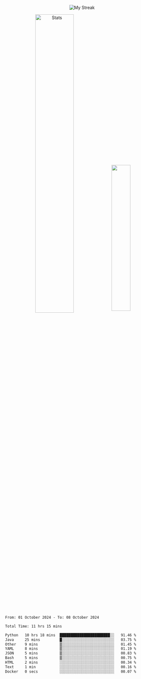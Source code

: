 <p align="center">
<picture>
  <source media="(prefers-color-scheme: dark)" srcset="http://github-readme-streak-stats.herokuapp.com?user=semolik&theme=dark&hide_border=true&background=DD272700">
  <img alt="My Streak" src="http://github-readme-streak-stats.herokuapp.com?user=semolik&hide_border=true">
</picture>
</p>
<div align="center">
  <picture>
    <source media="(prefers-color-scheme: dark)" srcset="https://github-readme-stats.vercel.app/api?username=semolik&show_icons=true&bg_color=DD272700&hide_border=true&theme=dark">
        <img alt="Stats" src="https://github-readme-stats.vercel.app/api?username=semolik&show_icons=true&bg_color=DD272700&hide_border=true" width="50%" >
  </picture>
  <sup>
  <picture>
  <source media="(prefers-color-scheme: dark)" srcset="https://github-readme-stats.vercel.app/api/top-langs/?username=semolik&layout=compact&hide_border=true&bg_color=DD272700&theme=dark">
  <img src="https://github-readme-stats.vercel.app/api/top-langs/?username=semolik&layout=compact&hide_border=true" width="35%" />
  </picture>
  </sup>
</div>
<!--START_SECTION:waka-->

```txt
From: 01 October 2024 - To: 08 October 2024

Total Time: 11 hrs 15 mins

Python   10 hrs 18 mins  ███████████████████████░░   91.46 %
Java     25 mins         █░░░░░░░░░░░░░░░░░░░░░░░░   03.75 %
Other    9 mins          ▒░░░░░░░░░░░░░░░░░░░░░░░░   01.45 %
YAML     8 mins          ▒░░░░░░░░░░░░░░░░░░░░░░░░   01.19 %
JSON     5 mins          ▒░░░░░░░░░░░░░░░░░░░░░░░░   00.83 %
Bash     5 mins          ▒░░░░░░░░░░░░░░░░░░░░░░░░   00.75 %
HTML     2 mins          ░░░░░░░░░░░░░░░░░░░░░░░░░   00.34 %
Text     1 min           ░░░░░░░░░░░░░░░░░░░░░░░░░   00.16 %
Docker   0 secs          ░░░░░░░░░░░░░░░░░░░░░░░░░   00.07 %
```

<!--END_SECTION:waka-->

